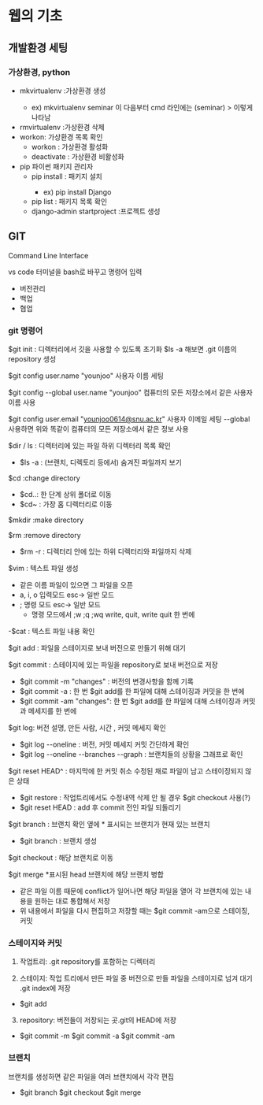 # 웹의 기초
## 개발환경 세팅
### 가상환경, python
- mkvirtualenv <envname> :가상환경 생성
  - ex) mkvirtualenv seminar 이 다음부터 cmd 라인에는 (seminar) > 이렇게 나타남
- rmvirtualenv <envname> :가상환경 삭제
- workon: 가상환경 목록 확인
  - workon <envname> : 가상환경 활성화
  - deactivate : 가상환경 비활성화
- pip 파이썬 패키지 관리자 
  - pip install <package name>: 패키지 설치
    - ex) pip install Django
  - pip list : 패키지 목록 확인
  - django-admin startproject <project name> :프로젝트 생성
 
## GIT
Command Line Interface 

vs code 터미널을 bash로 바꾸고 명령어 입력 

- 버전관리
- 백업
- 협업

### git 명령어
$git init : 디렉터리에서 깃을 사용할 수 있도록 초기화 $ls -a 해보면 .git 이름의 repository 생성

$git config user.name "younjoo" 사용자 이름 세팅

$git config --global user.name "younjoo" 컴퓨터의 모든 저장소에서 같은 사용자 이름 사용

$git config user.email "younjoo0614@snu.ac.kr" 사용자 이메일 세팅
--global 사용하면 위와 똑같이 컴퓨터의 모든 저장소에서 같은 정보 사용

$dir / ls : 디렉터리에 있는 파일 하위 디렉터리 목록 확인
- $ls -a : (브랜치, 디렉토리 등에서) 숨겨진 파일까지 보기

$cd <filename> :change directory
  - $cd..: 한 단계 상위 폴더로 이동
  - $cd~ : 가장 홈 디렉터리로 이동
  
$mkdir <filename> :make directory
  
$rm <filename> :remove directory
  - $rm -r : 디렉터리 안에 있는 하위 디렉터리와 파일까지 삭제
  
$vim <textname> : 텍스트 파일 생성 
- 같은 이름 파일이 있으면 그 파일을 오픈 
- a, i, o 입력모드 esc-> 일반 모드
- ; 명령 모드 esc-> 일반 모드
  - 명령 모드에서 ;w ;q ;wq write, quit, write quit 한 번에
  
-$cat <textname> : 텍스트 파일 내용 확인
  
$git add : 파일을 스테이지로 보내 버전으로 만들기 위해 대기

$git commit : 스테이지에 있는 파일을 repository로 보내 버전으로 저장
- $git commit -m "changes" : 버전의 변경사항을 함께 기록
- $git commit -a : 한 번 $git add를 한 파일에 대해 스테이징과 커밋을 한 번에
- $git commit -am "changes":  한 번 $git add를 한 파일에 대해 스테이징과 커밋과 메세지를 한 번에

$git log: 버전 설명, 만든 사람, 시간 , 커밋 메세지 확인
- $git log --oneline : 버전, 커밋 메세지 커밋 간단하게 확인
- $git log --oneline --branches --graph : 브랜치들의 상황을 그래프로 확인 

$git reset HEAD^ : 마지막에 한 커밋 취소 수정된 채로 파일이 남고 스테이징되지 않은 상태
- $git restore : 작업트리에서도 수정내역 삭제 안 될 경우 $git checkout 사용(?)
- $git reset HEAD <filename> : add 후 commit 전인 파일 되돌리기 
  
$git branch : 브랜치 확인 옆에 * 표시되는 브랜치가 현재 있는 브랜치
- $git branch <branchname> : 브랜치 생성 
  
$git checkout <branchname> : 해당 브랜치로 이동
  
$git merge <branchname> *표시된 head 브랜치에 해당 브랜치 병합
- 같은 파일 이름 때문에 conflict가 일어나면 해당 파일을 열어 각 브랜치에 있는 내용을 원하는 대로 통합해서 저장
- 위 내용에서 파일을 다시 편집하고 저장할 때는 $git commit -am으로 스테이징, 커밋

### 스테이지와 커밋
1. 작업트리: .git repository를 포함하는 디렉터리

2. 스테이지: 작업 트리에서 만든 파일 중 버전으로 만들 파일을 스테이지로 넘겨 대기 .git index에 저장
- $git add

3. repository: 버전들이 저장되는 곳.git의 HEAD에 저장
- $git commit -m $git commit -a $git commit -am 

### 브랜치
브랜치를 생성하면 같은 파일을 여러 브랜치에서 각각 편집
- $git branch $git checkout <branchname> $git merge <branchname> 
